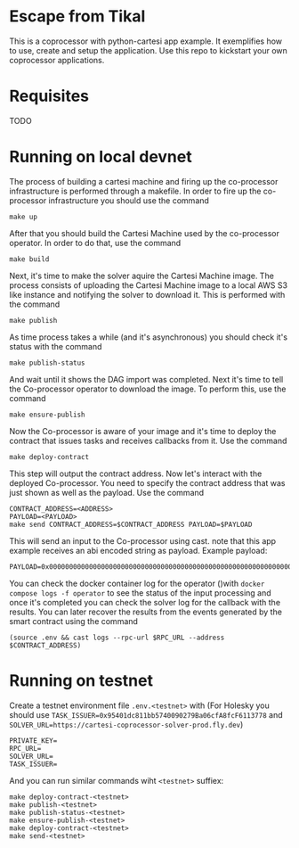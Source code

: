 # Escape from Tikal

This is a coprocessor with python-cartesi app example. It exemplifies how to use, create and setup the application. Use this repo to kickstart your own coprocessor applications.

# Requisites

TODO

# Running on local devnet

The process of building a cartesi machine and firing up the co-processor
infrastructure is performed through a makefile. In order to fire up the
co-processor infrastructure you should use the command

```
make up
```

After that you should build the Cartesi Machine used by the co-processor
operator. In order to do that, use the command

```
make build
```

Next, it's time to make the solver aquire the Cartesi Machine image.
The process consists of uploading the Cartesi Machine image to a local
AWS S3 like instance and notifying the solver to download it.
This is performed with the command

```
make publish
```

As time process takes a while (and it's asynchronous) you should check
it's status with the command

```
make publish-status
```

And wait until it shows the DAG import was completed. Next it's time to
tell the Co-processor operator to download the image. To perform this,
use the command

```
make ensure-publish
```

Now the Co-processor is aware of your image and it's time to deploy the
contract that issues tasks and receives callbacks from it. Use the command

```
make deploy-contract
```

This step will output the contract address. Now let's interact with the
deployed Co-processor. You need to specify the contract address that was
just shown as well as the payload. Use the command

```
CONTRACT_ADDRESS=<ADDRESS>
PAYLOAD=<PAYLOAD>
make send CONTRACT_ADDRESS=$CONTRACT_ADDRESS PAYLOAD=$PAYLOAD
```

This will send an input to the Co-processor using cast. 
note that this app example receives an abi encoded string as payload. 
Example payload:

```
PAYLOAD=0x00000000000000000000000000000000000000000000000000000000000000200000000000000000000000000000000000000000000000000000000000000018486f77206d7563682069732074776f20706c75732074776f0000000000000000
```

You can check the docker container log for the operator ()with `docker compose logs -f operator` to see the status of the input 
processing and once it's completed you can check the solver log for the
callback with the results. You can later recover the results from the
events generated by the smart contract using the command

```
(source .env && cast logs --rpc-url $RPC_URL --address $CONTRACT_ADDRESS)
```

# Running on testnet

Create a testnet environment file `.env.<testnet>` with (For Holesky you should use `TASK_ISSUER=0x95401dc811bb5740090279Ba06cfA8fcF6113778` and `SOLVER_URL=https://cartesi-coprocessor-solver-prod.fly.dev`)

```
PRIVATE_KEY=
RPC_URL=
SOLVER_URL=
TASK_ISSUER=
```

And you can run similar commands wiht `<testnet>` suffiex:

```
make deploy-contract-<testnet>
make publish-<testnet>
make publish-status-<testnet>
make ensure-publish-<testnet>
make deploy-contract-<testnet>
make send-<testnet>
```
